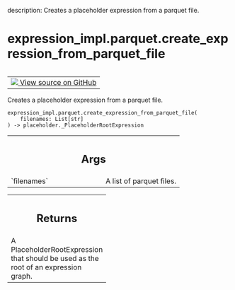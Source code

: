 description: Creates a placeholder expression from a parquet file.

<div itemscope itemtype="http://developers.google.com/ReferenceObject">
<meta itemprop="name" content="expression_impl.parquet.create_expression_from_parquet_file" />
<meta itemprop="path" content="Stable" />
</div>

# expression_impl.parquet.create_expression_from_parquet_file

<!-- Insert buttons and diff -->

<table class="tfo-notebook-buttons tfo-api nocontent" align="left">
<td>
  <a target="_blank" href="https://github.com/google/struct2tensor/blob/master/struct2tensor/expression_impl/parquet.py">
    <img src="https://www.tensorflow.org/images/GitHub-Mark-32px.png" />
    View source on GitHub
  </a>
</td>
</table>



Creates a placeholder expression from a parquet file.

<pre class="devsite-click-to-copy prettyprint lang-py tfo-signature-link">
<code>expression_impl.parquet.create_expression_from_parquet_file(
    filenames: List[str]
) -> placeholder._PlaceholderRootExpression
</code></pre>



<!-- Placeholder for "Used in" -->


<!-- Tabular view -->
 <table class="responsive fixed orange">
<colgroup><col width="214px"><col></colgroup>
<tr><th colspan="2"><h2 class="add-link">Args</h2></th></tr>

<tr>
<td>
`filenames`
</td>
<td>
A list of parquet files.
</td>
</tr>
</table>



<!-- Tabular view -->
 <table class="responsive fixed orange">
<colgroup><col width="214px"><col></colgroup>
<tr><th colspan="2"><h2 class="add-link">Returns</h2></th></tr>
<tr class="alt">
<td colspan="2">
A PlaceholderRootExpression that should be used as the root of an expression
graph.
</td>
</tr>

</table>


